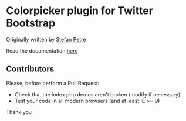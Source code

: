 # Colorpicker plugin for Twitter Bootstrap

Originally written by [Stefan Petre](http://www.eyecon.ro/)

Read the documentation [here](http://mjaalnir.github.com/bootstrap-colorpicker/)


## Contributors

Please, before perform a Pull Request:

* Check that the index.php demos aren't broken (modify if necessary)
* Test your code in all modern browsers (and at least IE >= 9)

Thank you
